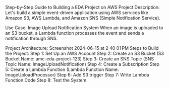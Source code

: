 Step-by-Step Guide to Building a EDA Project on AWS
Project Description:
Let's build a simple event-driven application using AWS services like Amazon S3, AWS Lambda, and Amazon SNS (Simple Notification Service).

Use Case: Image Upload Notification System
When an image is uploaded to an S3 bucket, a Lambda function processes the event and sends a notification through SNS.

Project Architecture:
Screenshot 2024-06-15 at 2 40 01 PM
Steps to Build the Project:
Step 1: Set Up an AWS Account
Step 2: Create an S3 Bucket (S3 Bucket Name: amc-eda-project-123)
Step 3: Create an SNS Topic (SNS Topic Name: ImageUploadNotification)
Step 4: Create a Subscription
Step 5: Create a Lambda Function (Lambda Function Name: ImageUploadProcessor)
Step 6: Add S3 trigger
Step 7: Write Lambda Function Code
Step 8: Test the System
